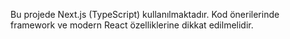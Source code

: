 <!-- Use this file to provide workspace-specific custom instructions to Copilot. For more details, visit https://code.visualstudio.com/docs/copilot/copilot-customization#_use-a-githubcopilotinstructionsmd-file -->

Bu projede Next.js (TypeScript) kullanılmaktadır. Kod önerilerinde framework ve modern React özelliklerine dikkat edilmelidir.
